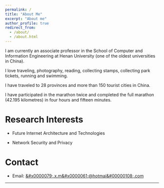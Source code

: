 ```yaml
---
permalink: /
title: "About Me"
excerpt: "About me"
author_profile: true
redirect_from: 
  - /about/
  - /about.html
---
```


I am currently an associate professor in the School of Computer and Information Engineering at Henan University (one of the oldest universities in China).

I love traveling, photography, reading, collecting stamps, collecting park tickets, running and swimming.

I have traveled to 28 provinces and more than 150 tourist cities in China.

I have participated in the marathon twice and completed the full marathon (42.195 kilometres) in four hours and fifteen minutes.


Research Interests
======

* Future Internet Architecture and Technologies

* Network Security and Privacy


Contact
======

* Email: <a alt="address" href="mailto:&#x0000079;&#x002e;&#00120;&#000046;&#x00006d;&#x0000061;&#x000040;&#x68;&#x00006f;&#116;&#0000109;&#97;&#0000105;&#00000108;&#00046;&#099;&#0111;&#000109;">&#x0000079;&#x002e;&#00120;&#000046;&#x00006d;&#x0000061;&#x000040;&#x68;&#x00006f;&#116;&#0000109;&#97;&#0000105;&#00000108;&#00046;&#099;&#0111;&#000109;</a>


---
